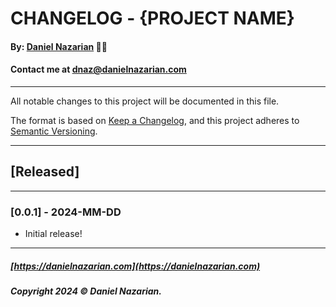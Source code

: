 # CHANGELOG - {PROJECT NAME}
#### By: [Daniel Nazarian](https://danielnazarian) 🐧👹
#### Contact me at <dnaz@danielnazarian.com>

-------------------------------------------------------

All notable changes to this project will be documented in this file.

The format is based on [Keep a Changelog](https://keepachangelog.com/en/1.0.0/),
and this project adheres to [Semantic Versioning](https://semver.org/spec/v2.0.0.html).


-------------------------------------------------------

## [Released]

-------------------------------------------------------



### [0.0.1] - 2024-MM-DD
- Initial release!

-------------------------------------------------------

##### [https://danielnazarian.com](https://danielnazarian.com)
##### Copyright 2024 © Daniel Nazarian.
